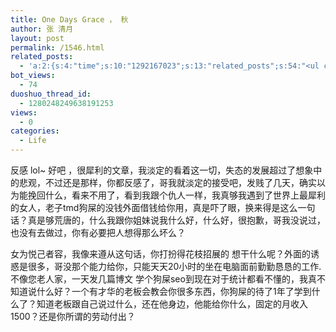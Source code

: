 ```yaml
---
title: One Days Grace ， 秋
author: 张 清月
layout: post
permalink: /1546.html
related_posts:
  - 'a:2:{s:4:"time";s:10:"1292167023";s:13:"related_posts";s:54:"<ul class="related_post"><li>No Related Post</li></ul>";}'
bot_views:
  - 74
duoshuo_thread_id:
  - 1280248249638191253
views:
  - 0
categories:
  - Life
---
```

反感 lol~ 好吧 ，很犀利的文章，我淡定的看着这一切，失态的发展超过了想象中的悲观，不过还是那样，你都反感了，哥我就淡定的接受吧，发贱了几天，确实以为能挽回什么，看来不用了，看到我跟个仇人一样，我真够我遇到了世界上最犀利的女人，老子tmd狗屎的没钱外面借钱给你用，真是吓了眼，换来得是这么一句话？真是够荒唐的，什么我跟你姐妹说我什么好，什么好，很抱歉，哥我没说过，也没有去做过，你有必要把人想得那么坏么？

女为悦己者容，我像来遵从这句话，你打扮得花枝招展的 想干什么呢？外面的诱惑是很多，哥没那个能力给你，只能天天20小时的坐在电脑面前勤勤恳恳的工作.不像您老人家，一天发几篇博文 学个狗屎seo到现在对于统计都看不懂的，我真不知道说什么好？一个有才华的老板会教会你很多东西，你狗屎的待了1年了学到什么了？知道老板跟自己说过什么，还在他身边，他能给你什么，固定的月收入1500？还是你所谓的劳动付出？